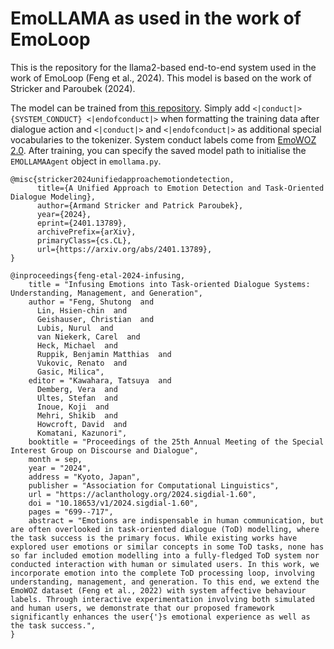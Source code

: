 # EmoLLAMA as used in the work of EmoLoop

This is the repository for the llama2-based end-to-end system used in the work of EmoLoop (Feng et al., 2024). This model is based on the work of Stricker and Paroubek (2024).

The model can be trained from [this repository](https://github.com/armandstrickernlp/Emo-TOD). Simply add `<|conduct|> {SYSTEM_CONDUCT} <|endofconduct|>` when formatting the training data after dialogue action and `<|conduct|>` and `<|endofconduct|>` as additional special vocabularies to the tokenizer. System conduct labels come from [EmoWOZ 2.0](). After training, you can specify the saved model path to initialise the `EMOLLAMAAgent` object in `emollama.py`.

```
@misc{stricker2024unifiedapproachemotiondetection,
      title={A Unified Approach to Emotion Detection and Task-Oriented Dialogue Modeling}, 
      author={Armand Stricker and Patrick Paroubek},
      year={2024},
      eprint={2401.13789},
      archivePrefix={arXiv},
      primaryClass={cs.CL},
      url={https://arxiv.org/abs/2401.13789}, 
}

@inproceedings{feng-etal-2024-infusing,
    title = "Infusing Emotions into Task-oriented Dialogue Systems: Understanding, Management, and Generation",
    author = "Feng, Shutong  and
      Lin, Hsien-chin  and
      Geishauser, Christian  and
      Lubis, Nurul  and
      van Niekerk, Carel  and
      Heck, Michael  and
      Ruppik, Benjamin Matthias  and
      Vukovic, Renato  and
      Gasic, Milica",
    editor = "Kawahara, Tatsuya  and
      Demberg, Vera  and
      Ultes, Stefan  and
      Inoue, Koji  and
      Mehri, Shikib  and
      Howcroft, David  and
      Komatani, Kazunori",
    booktitle = "Proceedings of the 25th Annual Meeting of the Special Interest Group on Discourse and Dialogue",
    month = sep,
    year = "2024",
    address = "Kyoto, Japan",
    publisher = "Association for Computational Linguistics",
    url = "https://aclanthology.org/2024.sigdial-1.60",
    doi = "10.18653/v1/2024.sigdial-1.60",
    pages = "699--717",
    abstract = "Emotions are indispensable in human communication, but are often overlooked in task-oriented dialogue (ToD) modelling, where the task success is the primary focus. While existing works have explored user emotions or similar concepts in some ToD tasks, none has so far included emotion modelling into a fully-fledged ToD system nor conducted interaction with human or simulated users. In this work, we incorporate emotion into the complete ToD processing loop, involving understanding, management, and generation. To this end, we extend the EmoWOZ dataset (Feng et al., 2022) with system affective behaviour labels. Through interactive experimentation involving both simulated and human users, we demonstrate that our proposed framework significantly enhances the user{'}s emotional experience as well as the task success.",
}

```